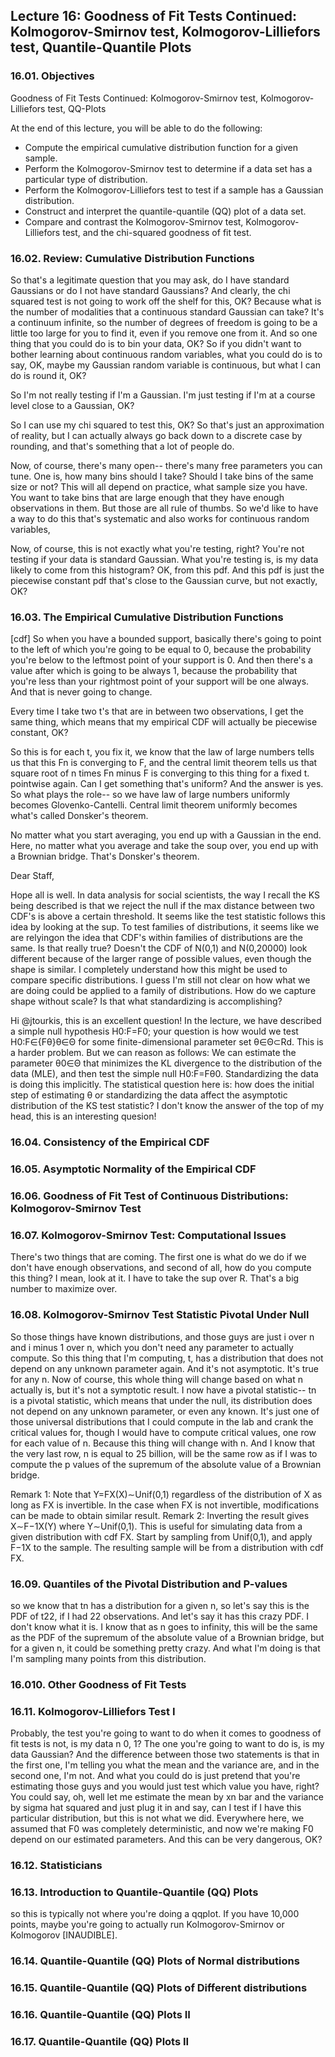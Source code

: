 ## Lecture 16: Goodness of Fit Tests Continued: Kolmogorov-Smirnov test, Kolmogorov-Lilliefors test, Quantile-Quantile Plots

### 16.01. Objectives

Goodness of Fit Tests Continued: Kolmogorov-Smirnov test, Kolmogorov-Lilliefors test, QQ-Plots

At the end of this lecture, you will be able to do the following:

- Compute the empirical cumulative distribution function for a given sample.
- Perform the Kolmogorov-Smirnov test to determine if a data set has a particular type of distribution.
- Perform the Kolmogorov-Lilliefors test to test if a sample has a Gaussian distribution.
- Construct and interpret the quantile-quantile (QQ) plot of a data set.
- Compare and contrast the Kolmogorov-Smirnov test, Kolmogorov-Lilliefors test, and the chi-squared goodness of fit test.


### 16.02. Review: Cumulative Distribution Functions

So that's a legitimate question that you may ask,
do I have standard Gaussians or do I not
have standard Gaussians?
And clearly, the chi squared test is not
going to work off the shelf for this, OK?
Because what is the number of modalities
that a continuous standard Gaussian can take?
It's a continuum infinite, so the number
of degrees of freedom is going to be a little too
large for you to find it, even if you remove one from it.
And so one thing that you could do is to bin your data, OK?
So if you didn't want to bother learning
about continuous random variables, what you could
do is to say, OK, maybe my Gaussian random variable is
continuous, but what I can do is round it, OK?

So I'm not really testing if I'm a Gaussian.
I'm just testing if I'm at a course level
close to a Gaussian, OK?

So I can use my chi squared to test this, OK?
So that's just an approximation of reality,
but I can actually always go back down to a discrete case
by rounding, and that's something that a lot of people
do.

Now, of course, there's many open--
there's many free parameters you can tune.
One is, how many bins should I take?
Should I take bins of the same size or not?
This will all depend on practice,
what sample size you have.
You want to take bins that are large enough that they have
enough observations in them.
But those are all rule of thumbs.
So we'd like to have a way to do this that's
systematic and also works for continuous random variables,

Now, of course, this is not exactly what you're testing,
right?
You're not testing if your data is standard Gaussian.
What you're testing is, is my data
likely to come from this histogram?
OK, from this pdf.
And this pdf is just the piecewise constant pdf
that's close to the Gaussian curve, but not exactly, OK?

### 16.03. The Empirical Cumulative Distribution Functions

[cdf]
So when you have a bounded support,
basically there's going to point to the left of which you're
going to be equal to 0, because the probability you're below
to the leftmost point of your support is 0.
And then there's a value after which is going to be always 1,
because the probability that you're
less than your rightmost point of your support
will be one always.
And that is never going to change.

Every time I take two t's that are in between two
observations, I get the same thing,
which means that my empirical CDF will actually
be piecewise constant, OK?

So this is for each t, you fix it,
we know that the law of large numbers
tells us that this Fn is converging to F,
and the central limit theorem tells us
that square root of n times Fn minus F
is converging to this thing for a fixed t.
pointwise again.
Can I get something that's uniform?
And the answer is yes.
So what plays the role--
so we have law of large numbers uniformly becomes
Glovenko-Cantelli.
Central limit theorem uniformly becomes what's
called Donsker's theorem.

No matter what you start averaging,
you end up with a Gaussian in the end.
Here, no matter what you average and take the soup over,
you end up with a Brownian bridge.
That's Donsker's theorem.

Dear Staff,

Hope all is well. In data analysis for social scientists, the way I recall the KS being described is that we reject the null if the max distance between two CDF's is above a certain threshold. It seems like the test statistic follows this idea by looking at the sup. To test families of distributions, it seems like we are relyingon the idea that CDF's within families of distributions are the same. Is that really true? Doesn't the CDF of N(0,1) and N(0,20000) look different because of the larger range of possible values, even though the shape is similar. I completely understand how this might be used to compare specific distributions. I guess I'm still not clear on how what we are doing could be applied to a family of distributions. How do we capture shape without scale? Is that what standardizing is accomplishing?

Hi @jtourkis, this is an excellent question! In the lecture, we have described a simple null hypothesis H0:F=F0; your question is how would we test H0:F∈{Fθ}θ∈Θ for some finite-dimensional parameter set θ∈Θ⊂Rd. This is a harder problem. But we can reason as follows: We can estimate the parameter θ0∈Θ that minimizes the KL divergence to the distribution of the data (MLE), and then test the simple null H0:F=Fθ0. Standardizing the data is doing this implicitly. The statistical question here is: how does the initial step of estimating θ or standardizing the data affect the asymptotic distribution of the KS test statistic? I don't know the answer of the top of my head, this is an interesting quesion!

### 16.04. Consistency of the Empirical CDF
### 16.05. Asymptotic Normality of the Empirical CDF
### 16.06. Goodness of Fit Test of Continuous Distributions: Kolmogorov-Smirnov Test
### 16.07. Kolmogorov-Smirnov Test: Computational Issues

There's two things that are coming.
The first one is what do we do if we don't have
enough observations, and second of all,
how do you compute this thing?
I mean, look at it.
I have to take the sup over R. That's
a big number to maximize over.

### 16.08. Kolmogorov-Smirnov Test Statistic Pivotal Under Null

So those things have known distributions,
and those guys are just i over n and i minus 1
over n, which you don't need any parameter to actually compute.
So this thing that I'm computing,
t, has a distribution that does not depend
on any unknown parameter again.
And it's not asymptotic.
It's true for any n.
Now of course, this whole thing will
change based on what n actually is,
but it's not a symptotic result.
I now have a pivotal statistic-- tn
is a pivotal statistic, which means that under the null,
its distribution does not depend on any unknown parameter,
or even any known.
It's just one of those universal distributions
that I could compute in the lab and crank the critical values
for, though I would have to compute critical values,
one row for each value of n.
Because this thing will change with n.
And I know that the very last row, n is equal to 25 billion,
will be the same row as if I was to compute the p
values of the supremum of the absolute value of a Brownian
bridge.

Remark 1: Note that Y=FX(X)∼Unif(0,1) regardless of the distribution of X as long as FX is invertible. In the case when FX is not invertible, modifications can be made to obtain similar result.
Remark 2: Inverting the result gives X∼F−1X(Y) where Y∼Unif(0,1). This is useful for simulating data from a given distribution with cdf FX. Start by sampling from Unif(0,1), and apply F−1X to the sample. The resulting sample will be from a distribution with cdf FX.

### 16.09. Quantiles of the Pivotal Distribution and P-values

so we know that tn has a distribution for a given n,
so let's say this is the PDF of t22, if I had 22 observations.
And let's say it has this crazy PDF.
I don't know what it is.
I know that as n goes to infinity,
this will be the same as the PDF of the supremum
of the absolute value of a Brownian bridge,
but for a given n, it could be something pretty crazy.
And what I'm doing is that I'm sampling many points
from this distribution.


### 16.010. Other Goodness of Fit Tests
### 16.11. Kolmogorov-Lilliefors Test I

Probably, the test you're going to want
to do when it comes to goodness of fit tests is not, is my data
n 0, 1?
The one you're going to want to do is, is my data Gaussian?
And the difference between those two statements
is that in the first one, I'm telling you
what the mean and the variance are, and in the second one,
I'm not.
And what you could do is just pretend that you're
estimating those guys and you would just test
which value you have, right?
You could say, oh, well let me estimate
the mean by xn bar and the variance by sigma hat squared
and just plug it in and say, can I
test if I have this particular distribution,
but this is not what we did.
Everywhere here, we assumed that F0
was completely deterministic, and now we're
making F0 depend on our estimated parameters.
And this can be very dangerous, OK?

### 16.12. Statisticians
### 16.13. Introduction to Quantile-Quantile (QQ) Plots

so this is typically not where you're doing a qqplot.
If you have 10,000 points, maybe you're
going to actually run Kolmogorov-Smirnov
or Kolmogorov [INAUDIBLE].


### 16.14. Quantile-Quantile (QQ) Plots of Normal distributions
### 16.15. Quantile-Quantile (QQ) Plots of Different distributions
### 16.16. Quantile-Quantile (QQ) Plots II
### 16.17. Quantile-Quantile (QQ) Plots II

